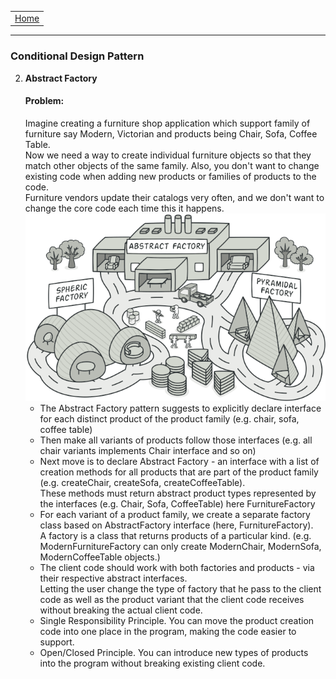 <table>
    <tr>
        <td><a href="01-overview.md">Home</a>
    </tr>
</table>

---

### Conditional Design Pattern
2. <b>Abstract Factory</b>
   #### Problem:
   Imagine creating a furniture shop application which support family of furniture say Modern, Victorian and products being Chair, Sofa, Coffee Table. <br>Now we need a way to create individual furniture objects so that they match other objects of the same family. Also, you don't want to change existing code when adding new products or families of products to the code. <br>Furniture vendors update their catalogs very often, and we don't want to change the core code each time this it happens.  
   ![abstract-factory](./image/abstract-factory.png)
    * The Abstract Factory pattern suggests to explicitly declare interface for each distinct product of the product family (e.g. chair, sofa, coffee table)
    * Then make all variants of products follow those interfaces (e.g. all chair variants implements Chair interface and so on)
    * Next move is to declare Abstract Factory - an interface with a list of creation methods for all products that are part of the product family (e.g. createChair, createSofa, createCoffeeTable). <br>These methods must return abstract product types represented by the interfaces (e.g. Chair, Sofa, CoffeeTable) here FurnitureFactory 
    * For each variant of a product family, we create a separate factory class based on AbstractFactory interface (here, FurnitureFactory). <br>A factory is a class that returns products of a particular kind. (e.g. ModernFurnitureFactory can only create ModernChair, ModernSofa, ModernCoffeeTable objects.)  
    * The client code should work with both factories and products - via their respective abstract interfaces.<br>Letting the user change the type of factory that he pass to the client code as well as the product variant that the client code receives without breaking the actual client code. 
    * Single Responsibility Principle. You can move the product creation code into one place in the program, making the code easier to support.
    * Open/Closed Principle. You can introduce new types of products into the program without breaking existing client code.
